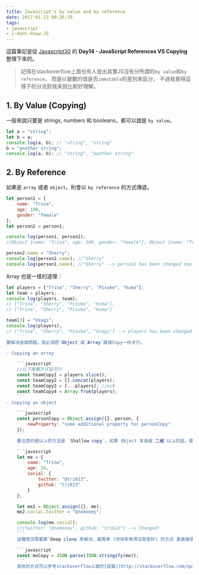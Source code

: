 ```yaml
---
title: Javascript's by value and by reference
date: 2017-01-23 00:26:39
tags: 
- javascript
- i-dont-know-JS
---
```


這篇筆記是從 [Javascript30](https://javascript30.com/) 的 __Day14 - JavaScript References VS Copying__ 整理下來的。

> 記得在stackoverflow上面也有人提出其實JS沒有分所謂的`by value`和`by reference`，
> 而是以變數的值是否`immutable`的差別來區分，
> 不過我覺得這樣子的分法對我來說比較好理解。

<!-- more -->


## 1. By Value (Copying)

一般來說只要是 strings, numbers 和 booleans，都可以說是 `by value`。

```javascript
let a = "string";
let b = a;
console.log(a, b); // "string", "string"
b = "another string";
console.log(a, b); // "string", "another string"
```

## 2. By Reference

如果是 `array` 或者 `object`，則會以 `by reference` 的方式傳遞。

```javascript
let person1 = {
	name: "Trina",
	age: 100,
	gender: "female"
};
let person2 = person1;

console.log(person1, person2);
//Object {name: "Trina", age: 100, gender: "female"}, Object {name: "Trina", age: 100, gender: "female"}

person2.name = "Sherry";
console.log(person2.name); //"Sherry"
console.log(person1.name); //"Sherry" --> person1 has been changed too!
```

Array 也是一樣的道理：

```javascript
let players = ["Trina", "Sherry", "Pisuke", "Kuma"];
let team = players;
console.log(players, team);
// ["Trina", "Sherry", "Pisuke", "Kuma"],
// ["Trina", "Sherry", "Pisuke", "Kuma"]

team[3] = "Usagi";
console.log(players);
// ["Trina", "Sherry", "Pisuke", "Usagi"] --> players has been changed too!
	```
要解決這個問題，就必須把`Object`或`Array`直接Copy一份才行。

- Copying an array

	```javascript
	//以下幾種方式皆可行
	const teamCopy1 = players.slice();
	const teamCopy2 = [].concat(players);
	const teamCopy3 = [...players]; //es6
	const teamCopy4 = Array.from(players);
	```
- Copying an object

	```javascript
	const personCopy = Object.assign({}, person, {
		newProperty: "some additional property for personCopy"
	});
	```
	要注意的是以上的方法是 `Shallow copy`，如果 Object 本身是`二維`以上的話，使用上面的方式還是會有 `By reference`的情況發生。

	```javascript
	let me = {
		name: "Trina",
		age: 24,
		social: {
			twitter: "@tri613",
			github: "tri613"
		}
	};

	let me2 = Object.assign({}, me);
	me2.social.twitter = "@nomoney";

	console.log(me.social);
	//{twitter: "@nomoney", github: "tri613"} --> Changed!
	```
	這種情況需要靠`Deep clone`來解決，最簡單 (但效率表現沒那麼好) 的方式 是直接使用JSON格式encode再decode的方式解決。

	```javascript
	const meCopy = JSON.parse(JSON.stringify(me));
	```
	其他的方式可以參考stackoverflow上面的[這篇](http://stackoverflow.com/questions/122102/what-is-the-most-efficient-way-to-deep-clone-an-object-in-javascript)。